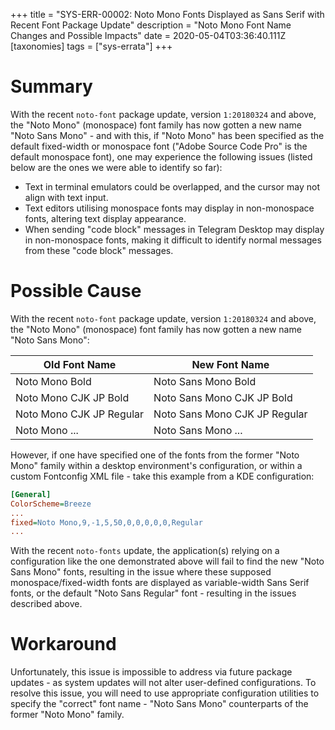 +++
title = "SYS-ERR-00002: Noto Mono Fonts Displayed as Sans Serif with Recent Font Package Update"
description = "Noto Mono Font Name Changes and Possible Impacts"
date = 2020-05-04T03:36:40.111Z
[taxonomies]
tags = ["sys-errata"]
+++

# Summary

With the recent `noto-font` package update, version `1:20180324` and above, the "Noto Mono" (monospace) font family has now gotten a new name "Noto Sans Mono" - and with this, if "Noto Mono" has been specified as the default fixed-width or monospace font ("Adobe Source Code Pro" is the default monospace font), one may experience the following issues (listed below are the ones we were able to identify so far):

- Text in terminal emulators could be overlapped, and the cursor may not align with text input.
- Text editors utilising monospace fonts may display in non-monospace fonts, altering text display appearance.
- When sending "code block" messages in Telegram Desktop may display in non-monospace fonts, making it difficult to identify normal messages from these "code block" messages.

# Possible Cause

With the recent `noto-font` package update, version `1:20180324` and above, the "Noto Mono" (monospace) font family has now gotten a new name "Noto Sans Mono":

| Old Font Name | New Font Name |
|-------------------------|--------------------------|
| Noto Mono Bold | Noto Sans Mono Bold |
| Noto Mono CJK JP Bold | Noto Sans Mono CJK JP Bold |
| Noto Mono CJK JP Regular | Noto Sans Mono CJK JP Regular |
| Noto Mono ... |Noto Sans Mono ... |

However, if one have specified one of the fonts from the former "Noto Mono" family within a desktop environment's configuration, or within a custom Fontconfig XML file - take this example from a KDE configuration:

```ini
[General]
ColorScheme=Breeze
...
fixed=Noto Mono,9,-1,5,50,0,0,0,0,0,Regular
...
```

With the recent `noto-fonts` update, the application(s) relying on a configuration like the one demonstrated above will fail to find the new "Noto Sans Mono" fonts, resulting in the issue where these supposed monospace/fixed-width fonts are displayed as variable-width Sans Serif fonts, or the default "Noto Sans Regular" font - resulting in the issues described above.

# Workaround

Unfortunately, this issue is impossible to address via future package updates - as system updates will not alter user-defined configurations. To resolve this issue, you will need to use appropriate configuration utilities to specify the "correct" font name - "Noto Sans Mono" counterparts of the former "Noto Mono" family.
